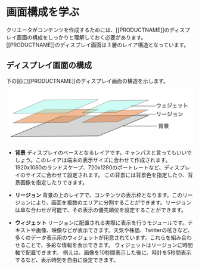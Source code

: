 <!--toc=basic-->

# 画面構成を学ぶ

クリエータがコンテンツを作成するためには、[[PRODUCTNAME]]のディスプレイ画面の構成をしっかりと理解しておく必要があります。
[[PRODUCTNAME]]のディスプレイ画面は３層のレイア構造となっています。

## ディスプレイ画面の構成

下の図に[[PRODUCTNAME]]のディスプレイ画面の構造を示します。

![Screen Structure](img/screen-structur.png)

- **背景** ディスプレイのベースとなるレイアです。キャンパスと言ってもいいでしょう。このレイアは端末の表示サイズに合わせて作成されます。1920x1080のランドスケープ、720x1280のポートレートなど、ディスプレイのサイズに合わせて設定されます。
この背景には背景色を指定したり、背景画像を指定したりできます。

- **リージョン** 背景の上のレイアで、コンテンツの表示枠となります。このリージョンにより、画面を複数のエリアに分割することができます。リージョンは傘な合わせが可能で、その表示の優先順位を設定することができます。

- **ウィジェット** リージョンに配置される実際に表示を行うモジュールです。テキストや画像、映像などが表示できます。天気や株価、Twitterの呟きなど、多くのデータ表示用のウィジェットが用意されています。これらを組み合わせることで、多彩な情報を表示できます。
ウィジェットはリージョンに時間軸で配置できます。
例えは、画像を10秒間表示した後に、時計を5秒間表示するなど、表示時間を自由に設定できます。
